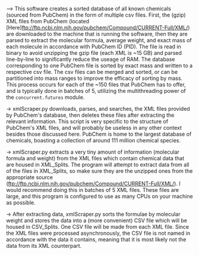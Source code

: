 --> This software creates a sorted database of all known chemicals (sourced from PubChem) in the form of multiple csv files. First, the (gzip) XML files from PubChem (located [Here]ftp://ftp.ncbi.nlm.nih.gov/pubchem/Compound/CURRENT-Full/XML/) are downloaded to the machine that is running the software, then they are parsed to extract the molecular formula, average weight, and exact mass of each molecule in accordance with PubChem ID (PID). The file is read in binary to avoid unzipping the gzip file (each XML is ~15 GB) and parsed line-by-line to significantly reduce the useage of RAM. The database corresponding to one PubChem file is sorted by exact mass and written to a respective csv file. The csv files can be merged and sorted, or can be partitioned into mass ranges to improve the efficacy of sorting by mass. This process occurs for each of the ~150 files that PubChem has to offer, and is typically done in batches of 5, utilizing the multithreading power of the `concurrent.futures` module. 


-> xmlScraper.py downloads, parses, and searches, the XML files provided by PubChem's database, then deletes these files after extracting the relevant information. This script is very specific to the structure of PubChem's XML files, and will probably be useless in any other context besides those discussed here. PubChem is home to the largest database of chemicals, boasting a collection of around 111 million chemical species. 

-> xmlScraper.py extracts a very tiny amount of information (molecular formula and weight) from the XML files which contain chemical data that are housed in XML_Splits. The program will attempt to extract data from all of the files in XML_Splits, so make sure they are the unzipped ones from the appropriate source (ftp://ftp.ncbi.nlm.nih.gov/pubchem/Compound/CURRENT-Full/XML/). I would recommend doing this in batches of 5 XML files. These files are large, and this program is configured to use as many CPUs on your machine as possible.  

-> After extracting data, xmlScraper.py sorts the formulae by molecular weight and stores the data into a (more convenient) CSV file which will be housed in CSV_Splits. One CSV file will be made from each XML file. Since the XML files were processed asynchronously, the CSV file is not named in accordance with the data it contains, meaning that it is most likely not the data from its XML counterpart. 
